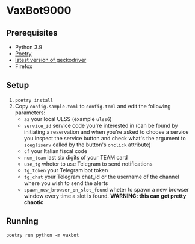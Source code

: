 # VaxBot9000

## Prerequisites
- Python 3.9
- [Poetry](https://python-poetry.org/)
- [latest version of geckodriver](https://github.com/mozilla/geckodriver/releases/tag/v0.29.1)
- Firefox

## Setup
1. `poetry install`
1. Copy `config.sample.toml` to `config.toml` and edit the following parameters:
    - `az` your local ULSS (example `ulss6`)
    - `service_id` service code you're interested in (can be found by initiating a reservation and when you're asked to choose a service you inspect the service button and check what's the argument to `scegliserv` called by the button's `onclick` attribute)
    - `cf` your Italian fiscal code
    - `num_team` last six digits of your TEAM card
    - `use_tg` wheter to use Telegram to send notifications
    - `tg_token` your Telegram bot token
    - `tg_chat` your Telegram chat_id or the username of the channel where you wish to send the alerts
    - `spawn_new_browser_on_slot_found` wheter to spawn a new browser window every time a slot is found. **WARNING: this can get pretty chaotic**

## Running
`poetry run python -m vaxbot`